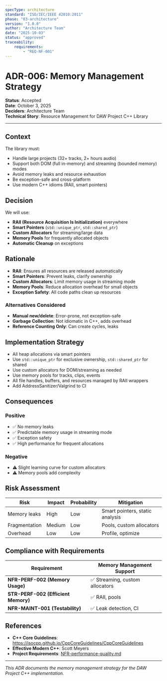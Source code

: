 ```yaml
---
specType: architecture
standard: "ISO/IEC/IEEE 42010:2011"
phase: "03-architecture"
version: "1.0.0"
author: "Architecture Team"
date: "2025-10-03"
status: "approved"
traceability:
	requirements:
		- "REQ-NF-001"
---
```


# ADR-006: Memory Management Strategy

**Status**: Accepted  
**Date**: October 3, 2025  
**Deciders**: Architecture Team  
**Technical Story**: Resource Management for DAW Project C++ Library

---

## Context

The library must:
- Handle large projects (32+ tracks, 2+ hours audio)
- Support both DOM (full in-memory) and streaming (bounded memory) modes
- Avoid memory leaks and resource exhaustion
- Be exception-safe and cross-platform
- Use modern C++ idioms (RAII, smart pointers)

## Decision

We will use:
- **RAII (Resource Acquisition Is Initialization)** everywhere
- **Smart Pointers** (`std::unique_ptr`, `std::shared_ptr`)
- **Custom Allocators** for streaming/large data
- **Memory Pools** for frequently allocated objects
- **Automatic Cleanup** on exceptions

## Rationale
- **RAII**: Ensures all resources are released automatically
- **Smart Pointers**: Prevent leaks, clarify ownership
- **Custom Allocators**: Limit memory usage in streaming mode
- **Memory Pools**: Reduce allocation overhead for small objects
- **Exception Safety**: All code paths clean up resources

### Alternatives Considered
- **Manual new/delete**: Error-prone, not exception-safe
- **Garbage Collection**: Not idiomatic in C++, adds overhead
- **Reference Counting Only**: Can create cycles, leaks

## Implementation Strategy
- All heap allocations via smart pointers
- Use `std::unique_ptr` for exclusive ownership, `std::shared_ptr` for shared
- Use custom allocators for DOM/streaming as needed
- Use memory pools for tracks, clips, events
- All file handles, buffers, and resources managed by RAII wrappers
- Add AddressSanitizer/Valgrind to CI

## Consequences

### Positive
- ✅ No memory leaks
- ✅ Predictable memory usage in streaming mode
- ✅ Exception safety
- ✅ High performance for frequent allocations

### Negative
- ⚠️ Slight learning curve for custom allocators
- ⚠️ Memory pools add complexity

## Risk Assessment
| Risk | Impact | Probability | Mitigation |
|------|--------|-------------|------------|
| Memory leaks | High | Low | Smart pointers, static analysis |
| Fragmentation | Medium | Low | Pools, custom allocators |
| Overhead | Low | Low | Profile, optimize |

## Compliance with Requirements
| Requirement | Memory Management Support |
|-------------|--------------------------|
| **NFR-PERF-002 (Memory Usage)** | ✅ Streaming, custom allocators |
| **STR-PERF-002 (Efficient Memory)** | ✅ RAII, pools |
| **NFR-MAINT-001 (Testability)** | ✅ Leak detection, CI |

## References
- **C++ Core Guidelines**: https://isocpp.github.io/CppCoreGuidelines/CppCoreGuidelines
- **Effective Modern C++**: Scott Meyers
- **Project Requirements**: [NFR-performance-quality.md](../../02-requirements/non-functional/NFR-performance-quality.md)

---

*This ADR documents the memory management strategy for the DAW Project C++ implementation.*